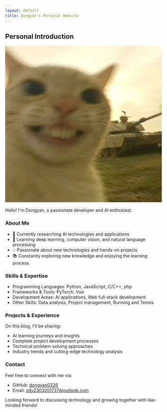 ```yaml
---
layout: default
title: Dongyan's Personal Website
---
```




## Personal Introduction

![Portrait](/assets/images/portrait.jpg)

Hello! I'm Dongyan, a passionate developer and AI enthusiast.

### About Me

- 🔭 Currently researching AI technologies and applications
- 🌱 Learning deep learning, computer vision, and natural language processing
- 💡 Passionate about new technologies and hands-on projects
- 📚 Constantly exploring new knowledge and enjoying the learning process

### Skills & Expertise

- Programming Languages: Python, JavaScript, C/C++, php
- Frameworks & Tools: PyTorch, Vue
- Development Areas: AI applications, Web full-stack development
- Other Skills: Data analysis, Project management, Running and Tennis

### Projects & Experience

On this blog, I'll be sharing:
- AI learning journeys and insights
- Complete project development processes
- Technical problem-solving approaches
- Industry trends and cutting-edge technology analysis

### Contact

Feel free to connect with me via:
- GitHub: [dongyan0326](https://github.com/dongyan0326)
- Email: zdy2303201737@outlook.com

Looking forward to discussing technology and growing together with like-minded friends!
